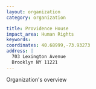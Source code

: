 ```yaml
---
layout: organization
category: organization

title: Providence House
impact_area: Human Rights
keywords: 
coordinates: 40.68999,-73.93273
address: |
  703 Lexington Avenue
  Brooklyn NY 11221
---
```

Organization's overview
